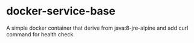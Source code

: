# docker-service-base
A simple docker container that derive from java:8-jre-alpine and add curl command for health check.
